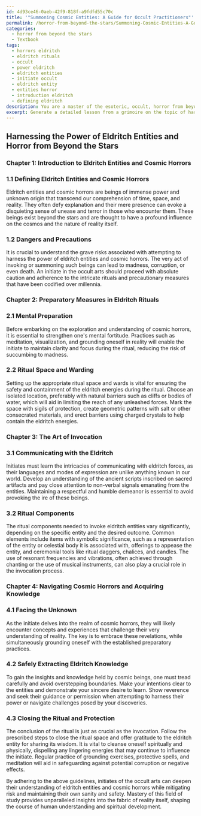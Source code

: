 ```yaml
---
id: 4d93ce46-0aeb-42f9-818f-a9fdfd55c70c
title: '"Summoning Cosmic Entities: A Guide for Occult Practitioners"'
permalink: /horror-from-beyond-the-stars/Summoning-Cosmic-Entities-A-Guide-for-Occult-Practitioners/
categories:
  - horror from beyond the stars
  - Textbook
tags:
  - horrors eldritch
  - eldritch rituals
  - occult
  - power eldritch
  - eldritch entities
  - initiate occult
  - eldritch entity
  - entities horror
  - introduction eldritch
  - defining eldritch
description: You are a master of the esoteric, occult, horror from beyond the stars and education, you have written many textbooks on the subject in ways that provide students with rich and deep understanding of the subject. You are being asked to write textbook-like sections on a topic and you do it with full context, explainability, and reliability in accuracy to the true facts of the topic at hand, in a textbook style that a student would easily be able to learn from, in a rich, engaging, and contextual way. Always include relevant context (such as formulas and history), related concepts, and in a way that someone can gain deep insights from.
excerpt: Generate a detailed lesson from a grimoire on the topic of harnessing the power of eldritch entities and horror from beyond the stars, explaining the intricate rituals, precautions, and esoteric knowledge required for an initiate in the occult arts to safely explore and gain a deeper understanding of these cosmic horrors.
---
```


## Harnessing the Power of Eldritch Entities and Horror from Beyond the Stars

### Chapter 1: Introduction to Eldritch Entities and Cosmic Horrors

### 1.1 Defining Eldritch Entities and Cosmic Horrors
Eldritch entities and cosmic horrors are beings of immense power and unknown origin that transcend our comprehension of time, space, and reality. They often defy explanation and their mere presence can evoke a disquieting sense of unease and terror in those who encounter them. These beings exist beyond the stars and are thought to have a profound influence on the cosmos and the nature of reality itself.

### 1.2 Dangers and Precautions
It is crucial to understand the grave risks associated with attempting to harness the power of eldritch entities and cosmic horrors. The very act of invoking or summoning such beings can lead to madness, corruption, or even death. An initiate in the occult arts should proceed with absolute caution and adherence to the intricate rituals and precautionary measures that have been codified over millennia.

### Chapter 2: Preparatory Measures in Eldritch Rituals

### 2.1 Mental Preparation
Before embarking on the exploration and understanding of cosmic horrors, it is essential to strengthen one's mental fortitude. Practices such as meditation, visualization, and grounding oneself in reality will enable the initiate to maintain clarity and focus during the ritual, reducing the risk of succumbing to madness.

### 2.2 Ritual Space and Warding
Setting up the appropriate ritual space and wards is vital for ensuring the safety and containment of the eldritch energies during the ritual. Choose an isolated location, preferably with natural barriers such as cliffs or bodies of water, which will aid in limiting the reach of any unleashed forces. Mark the space with sigils of protection, create geometric patterns with salt or other consecrated materials, and erect barriers using charged crystals to help contain the eldritch energies.

### Chapter 3: The Art of Invocation

### 3.1 Communicating with the Eldritch
Initiates must learn the intricacies of communicating with eldritch forces, as their languages and modes of expression are unlike anything known in our world. Develop an understanding of the ancient scripts inscribed on sacred artifacts and pay close attention to non-verbal signals emanating from the entities. Maintaining a respectful and humble demeanor is essential to avoid provoking the ire of these beings.

### 3.2 Ritual Components
The ritual components needed to invoke eldritch entities vary significantly, depending on the specific entity and the desired outcome. Common elements include items with symbolic significance, such as a representation of the entity or celestial body it is associated with, offerings to appease the entity, and ceremonial tools like ritual daggers, chalices, and candles. The use of resonant frequencies and vibrations, often achieved through chanting or the use of musical instruments, can also play a crucial role in the invocation process.

### Chapter 4: Navigating Cosmic Horrors and Acquiring Knowledge

### 4.1 Facing the Unknown
As the initiate delves into the realm of cosmic horrors, they will likely encounter concepts and experiences that challenge their very understanding of reality. The key is to embrace these revelations, while simultaneously grounding oneself with the established preparatory practices.

### 4.2 Safely Extracting Eldritch Knowledge
To gain the insights and knowledge held by cosmic beings, one must tread carefully and avoid overstepping boundaries. Make your intentions clear to the entities and demonstrate your sincere desire to learn. Show reverence and seek their guidance or permission when attempting to harness their power or navigate challenges posed by your discoveries.

### 4.3 Closing the Ritual and Protection
The conclusion of the ritual is just as crucial as the invocation. Follow the prescribed steps to close the ritual space and offer gratitude to the eldritch entity for sharing its wisdom. It is vital to cleanse oneself spiritually and physically, dispelling any lingering energies that may continue to influence the initiate. Regular practice of grounding exercises, protective spells, and meditation will aid in safeguarding against potential corruption or negative effects. 

By adhering to the above guidelines, initiates of the occult arts can deepen their understanding of eldritch entities and cosmic horrors while mitigating risk and maintaining their own sanity and safety. Mastery of this field of study provides unparalleled insights into the fabric of reality itself, shaping the course of human understanding and spiritual development.
